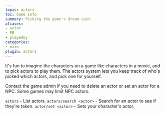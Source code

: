 ```yaml
---
topic: actors
toc: Game Info
summary: Picking the game's dream cast.
aliases:
- actor
- PB
- playedby
categories:
- main
plugin: actors
---
```

It's fun to imagine the characters on a game like characters in a movie, and to pick actors to play them.  The actors system lets you keep track of who's picked which actors, and pick one for yourself.

Contact the game admin if you need to delete an actor or set an actor for a NPC.  Some games may limit NPC actors.

`actors` - List actors.
`actors/search <actor>` - Search for an actor to see if they're taken.
`actor/set <actor>` - Sets your character's actor.